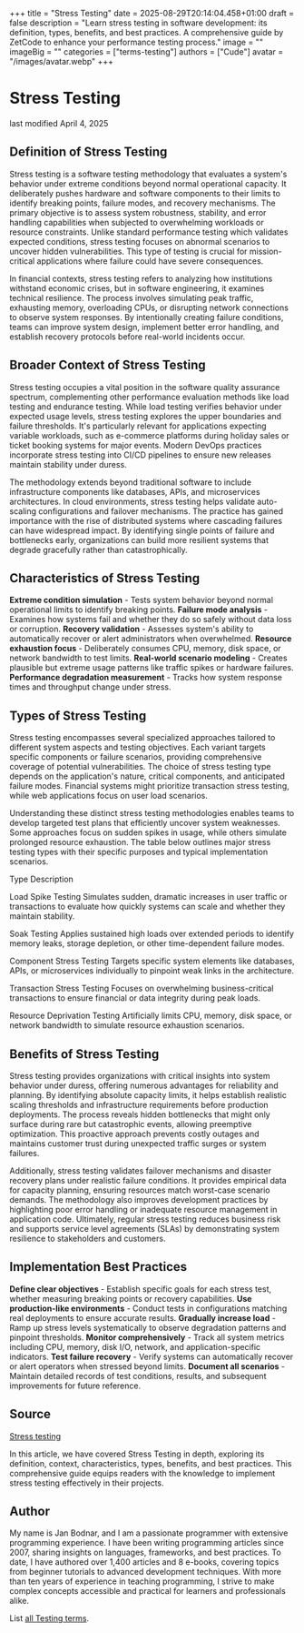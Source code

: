 +++
title = "Stress Testing"
date = 2025-08-29T20:14:04.458+01:00
draft = false
description = "Learn stress testing in software development: its definition, types, benefits, and best practices. A comprehensive guide by ZetCode to enhance your performance testing process."
image = ""
imageBig = ""
categories = ["terms-testing"]
authors = ["Cude"]
avatar = "/images/avatar.webp"
+++

# Stress Testing

last modified April 4, 2025

## Definition of Stress Testing

Stress testing is a software testing methodology that evaluates a system's 
behavior under extreme conditions beyond normal operational capacity. It 
deliberately pushes hardware and software components to their limits to 
identify breaking points, failure modes, and recovery mechanisms. The primary 
objective is to assess system robustness, stability, and error handling 
capabilities when subjected to overwhelming workloads or resource constraints. 
Unlike standard performance testing which validates expected conditions, stress 
testing focuses on abnormal scenarios to uncover hidden vulnerabilities. This 
type of testing is crucial for mission-critical applications where failure 
could have severe consequences.

In financial contexts, stress testing refers to analyzing how institutions 
withstand economic crises, but in software engineering, it examines technical 
resilience. The process involves simulating peak traffic, exhausting memory, 
overloading CPUs, or disrupting network connections to observe system 
responses. By intentionally creating failure conditions, teams can improve 
system design, implement better error handling, and establish recovery 
protocols before real-world incidents occur.

## Broader Context of Stress Testing

Stress testing occupies a vital position in the software quality assurance 
spectrum, complementing other performance evaluation methods like load testing 
and endurance testing. While load testing verifies behavior under expected 
usage levels, stress testing explores the upper boundaries and failure 
thresholds. It's particularly relevant for applications expecting variable 
workloads, such as e-commerce platforms during holiday sales or ticket booking 
systems for major events. Modern DevOps practices incorporate stress testing 
into CI/CD pipelines to ensure new releases maintain stability under duress.

The methodology extends beyond traditional software to include infrastructure 
components like databases, APIs, and microservices architectures. In cloud 
environments, stress testing helps validate auto-scaling configurations and 
failover mechanisms. The practice has gained importance with the rise of 
distributed systems where cascading failures can have widespread impact. By 
identifying single points of failure and bottlenecks early, organizations can 
build more resilient systems that degrade gracefully rather than catastrophically.

## Characteristics of Stress Testing

**Extreme condition simulation** - Tests system behavior beyond 
normal operational limits to identify breaking points.
**Failure mode analysis** - Examines how systems fail and 
whether they do so safely without data loss or corruption.
**Recovery validation** - Assesses system's ability to 
automatically recover or alert administrators when overwhelmed.
**Resource exhaustion focus** - Deliberately consumes CPU, 
memory, disk space, or network bandwidth to test limits.
**Real-world scenario modeling** - Creates plausible but 
extreme usage patterns like traffic spikes or hardware failures.
**Performance degradation measurement** - Tracks how system 
response times and throughput change under stress.

## Types of Stress Testing

Stress testing encompasses several specialized approaches tailored to different 
system aspects and testing objectives. Each variant targets specific components 
or failure scenarios, providing comprehensive coverage of potential 
vulnerabilities. The choice of stress testing type depends on the application's 
nature, critical components, and anticipated failure modes. Financial systems 
might prioritize transaction stress testing, while web applications focus on 
user load scenarios.

Understanding these distinct stress testing methodologies enables teams to 
develop targeted test plans that efficiently uncover system weaknesses. Some 
approaches focus on sudden spikes in usage, while others simulate prolonged 
resource exhaustion. The table below outlines major stress testing types with 
their specific purposes and typical implementation scenarios.

Type
Description

Load Spike Testing
Simulates sudden, dramatic increases in user traffic or transactions to 
evaluate how quickly systems can scale and whether they maintain stability.

Soak Testing
Applies sustained high loads over extended periods to identify memory leaks, 
storage depletion, or other time-dependent failure modes.

Component Stress Testing
Targets specific system elements like databases, APIs, or microservices 
individually to pinpoint weak links in the architecture.

Transaction Stress Testing
Focuses on overwhelming business-critical transactions to ensure financial 
or data integrity during peak loads.

Resource Deprivation Testing
Artificially limits CPU, memory, disk space, or network bandwidth to 
simulate resource exhaustion scenarios.

## Benefits of Stress Testing

Stress testing provides organizations with critical insights into system 
behavior under duress, offering numerous advantages for reliability and 
planning. By identifying absolute capacity limits, it helps establish realistic 
scaling thresholds and infrastructure requirements before production 
deployments. The process reveals hidden bottlenecks that might only surface 
during rare but catastrophic events, allowing preemptive optimization. This 
proactive approach prevents costly outages and maintains customer trust during 
unexpected traffic surges or system failures.

Additionally, stress testing validates failover mechanisms and disaster 
recovery plans under realistic failure conditions. It provides empirical data 
for capacity planning, ensuring resources match worst-case scenario demands. 
The methodology also improves development practices by highlighting poor error 
handling or inadequate resource management in application code. Ultimately, 
regular stress testing reduces business risk and supports service level 
agreements (SLAs) by demonstrating system resilience to stakeholders and 
customers.

## Implementation Best Practices

**Define clear objectives** - Establish specific goals for each 
stress test, whether measuring breaking points or recovery capabilities.
**Use production-like environments** - Conduct tests in 
configurations matching real deployments to ensure accurate results.
**Gradually increase load** - Ramp up stress levels 
systematically to observe degradation patterns and pinpoint thresholds.
**Monitor comprehensively** - Track all system metrics 
including CPU, memory, disk I/O, network, and application-specific indicators.
**Test failure recovery** - Verify systems can automatically 
recover or alert operators when stressed beyond limits.
**Document all scenarios** - Maintain detailed records of test 
conditions, results, and subsequent improvements for future reference.

## Source

[Stress testing](https://en.wikipedia.org/wiki/Stress_testing_(software))

In this article, we have covered Stress Testing in depth, exploring its 
definition, context, characteristics, types, benefits, and best practices. 
This comprehensive guide equips readers with the knowledge to implement stress 
testing effectively in their projects.

## Author

My name is Jan Bodnar, and I am a passionate programmer with extensive 
programming experience. I have been writing programming articles since 2007, 
sharing insights on languages, frameworks, and best practices. To date, I have 
authored over 1,400 articles and 8 e-books, covering topics from beginner 
tutorials to advanced development techniques. With more than ten years of 
experience in teaching programming, I strive to make complex concepts accessible 
and practical for learners and professionals alike.

List [all Testing terms](/all/#terms-test).